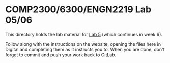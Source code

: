 # COMP2300/6300/ENGN2219 Lab 05/06

This directory holds the lab material for [Lab 5](https://comp.anu.edu.au/courses/comp2300/labs/05-auto-cpu/) (which continues in week 6).

Follow along with the instructions on the website, opening the files here in Digital and completing them as it instructs you to. When you are done, don't forget to commit and push your work back to GitLab.
